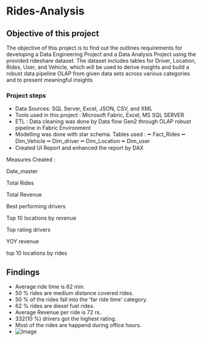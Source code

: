 # Rides-Analysis
## Objective of this project
The objective of this project is to find out the outlines requirements for developing a Data Engineering Project and a Data Analysis Project using the provided rideshare dataset. The dataset includes tables for Driver, Location, Rides, User, and Vehicle, which will be used to derive insights and build a robust data pipeline OLAP from given data sets across various categories and to present meaningful insights 
### Project steps
- Data Sources: SQL Server, Excel, JSON, CSV, and XML
- Tools used in this project : 
 Microsoft Fabric,
 Excel,
 MS SQL SERVER
- ETL : Data cleaning was done by Data flow Gen2 through OLAP robust pipeline in Fabric Environment
- Modelling was done with star schema.
  Tables used :
➖ Fact_Rides
➖ Dim_Vehicle
➖ Dim_driver
➖ Dim_Location
➖ Dim_user
- Created UI Report and enhanced the report by DAX
  
Measures Created : 

Date_master

Total Rides

Total Revenue
 
Best performing drivers

Top 10 locations by revenue

Top rating drivers

 YOY revenue

 top 10 locations by rides

## Findings
- Average ride time is 62 min.
- 50 % rides are medium distance covered rides.
- 50 % of the rides fall into the 'far ride time' category.
- 62 % rides are diesel fuel rides.
- Average Revenue per ride is 72 rs.
- 332(10 %) drivers got the highest rating.
- Most of the rides are happend during office hours. 
- ![Image](https://github.com/user-attachments/assets/efee534e-1a28-4471-9acc-bc0ddb81d0c0)

 
